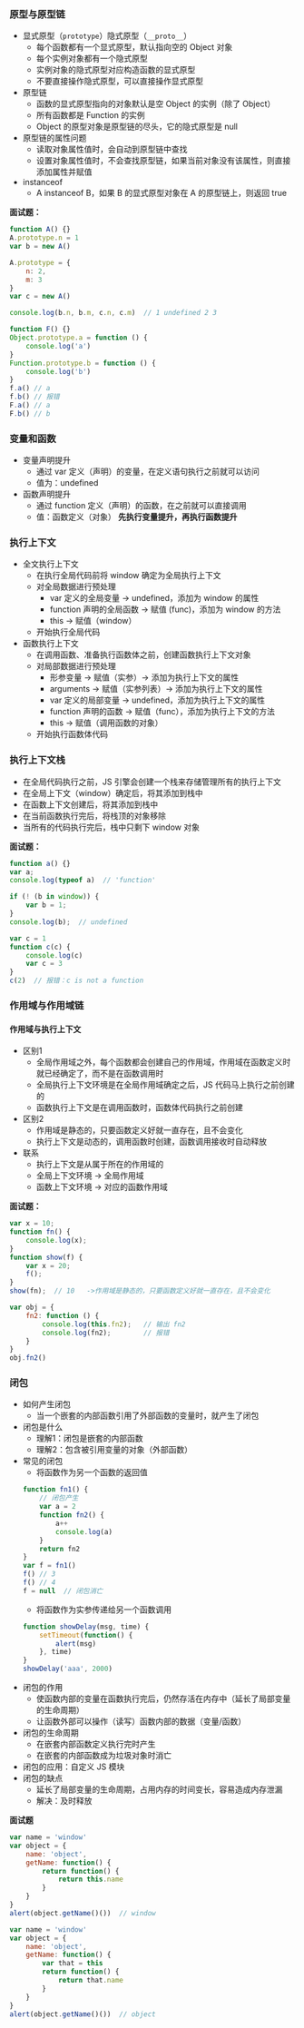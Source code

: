 ### 原型与原型链
- 显式原型（`prototype`）隐式原型（`__proto__`）
    - 每个函数都有一个显式原型，默认指向空的 Object 对象
    - 每个实例对象都有一个隐式原型
    - 实例对象的隐式原型对应构造函数的显式原型
    - 不要直接操作隐式原型，可以直接操作显式原型
- 原型链
    - 函数的显式原型指向的对象默认是空 Object 的实例（除了 Object）
    - 所有函数都是 Function 的实例
    - Object 的原型对象是原型链的尽头，它的隐式原型是 null
- 原型链的属性问题
    - 读取对象属性值时，会自动到原型链中查找
    - 设置对象属性值时，不会查找原型链，如果当前对象没有该属性，则直接添加属性并赋值
- instanceof
    - A instanceof B，如果 B 的显式原型对象在 A 的原型链上，则返回 true

__面试题：__

```JavaScript
function A() {}
A.prototype.n = 1
var b = new A()

A.prototype = {
    n: 2,
    m: 3
}
var c = new A()

console.log(b.n, b.m, c.n, c.m)  // 1 undefined 2 3
```

```JavaScript
function F() {}
Object.prototype.a = function () {
    console.log('a')
}
Function.prototype.b = function () {
    console.log('b')
}
f.a() // a
f.b() // 报错
F.a() // a
F.b() // b
```


### 变量和函数
- 变量声明提升
    - 通过 var 定义（声明）的变量，在定义语句执行之前就可以访问
    - 值为：undefined
- 函数声明提升
    - 通过 function 定义（声明）的函数，在之前就可以直接调用
    - 值：函数定义（对象）
__先执行变量提升，再执行函数提升__

### 执行上下文
- 全文执行上下文
    - 在执行全局代码前将 window 确定为全局执行上下文
    - 对全局数据进行预处理
        - var 定义的全局变量 -> undefined，添加为 window 的属性
        - function 声明的全局函数 -> 赋值 (func)，添加为 window 的方法
        - this -> 赋值（window）
    - 开始执行全局代码
- 函数执行上下文
    - 在调用函数、准备执行函数体之前，创建函数执行上下文对象
    - 对局部数据进行预处理
        - 形参变量 -> 赋值（实参）-> 添加为执行上下文的属性
        - arguments -> 赋值（实参列表）-> 添加为执行上下文的属性
        - var 定义的局部变量 -> undefined，添加为执行上下文的属性
        - function 声明的函数 -> 赋值（func），添加为执行上下文的方法
        - this -> 赋值（调用函数的对象）
    - 开始执行函数体代码

### 执行上下文栈
- 在全局代码执行之前，JS 引擎会创建一个栈来存储管理所有的执行上下文
- 在全局上下文（window）确定后，将其添加到栈中
- 在函数上下文创建后，将其添加到栈中
- 在当前函数执行完后，将栈顶的对象移除
- 当所有的代码执行完后，栈中只剩下 window 对象

__面试题：__
```JavaScript
function a() {}
var a;
console.log(typeof a)  // 'function'
```

```JavaScript
if (! (b in window)) {
    var b = 1;
}
console.log(b);  // undefined
```

```JavaScript
var c = 1
function c(c) {
    console.log(c)
    var c = 3
}
c(2)  // 报错：c is not a function
```

### 作用域与作用域链
#### 作用域与执行上下文
- 区别1
    - 全局作用域之外，每个函数都会创建自己的作用域，作用域在函数定义时就已经确定了，而不是在函数调用时
    - 全局执行上下文环境是在全局作用域确定之后，JS 代码马上执行之前创建的
    - 函数执行上下文是在调用函数时，函数体代码执行之前创建
- 区别2
    - 作用域是静态的，只要函数定义好就一直存在，且不会变化
    - 执行上下文是动态的，调用函数时创建，函数调用接收时自动释放
- 联系
    - 执行上下文是从属于所在的作用域的
    - 全局上下文环境 -> 全局作用域
    - 函数上下文环境 -> 对应的函数作用域

__面试题：__
```JavaScript
var x = 10;
function fn() {
    console.log(x);
}
function show(f) {
    var x = 20;
    f();
}
show(fn);  // 10   ->作用域是静态的，只要函数定义好就一直存在，且不会变化
```
```JavaScript
var obj = {
    fn2: function () {
        console.log(this.fn2);   // 输出 fn2
        console.log(fn2);        // 报错
    }
}
obj.fn2()
```

### 闭包
- 如何产生闭包
    - 当一个嵌套的内部函数引用了外部函数的变量时，就产生了闭包
- 闭包是什么
    - 理解1：闭包是嵌套的内部函数
    - 理解2：包含被引用变量的对象（外部函数）
- 常见的闭包
    - 将函数作为另一个函数的返回值
    ```JavaScript
    function fn1() {
        // 闭包产生
        var a = 2
        function fn2() {
            a++
            console.log(a)
        }
        return fn2
    }
    var f = fn1()
    f() // 3
    f() // 4
    f = null  // 闭包消亡
    ```
    - 将函数作为实参传递给另一个函数调用
    ```JavaScript
    function showDelay(msg, time) {
        setTimeout(function() {
            alert(msg)
        }, time)
    }
    showDelay('aaa', 2000)
    ```
- 闭包的作用
    - 使函数内部的变量在函数执行完后，仍然存活在内存中（延长了局部变量的生命周期）
    - 让函数外部可以操作（读写）函数内部的数据（变量/函数）
- 闭包的生命周期
    - 在嵌套内部函数定义执行完时产生
    - 在嵌套的内部函数成为垃圾对象时消亡
- 闭包的应用：自定义 JS 模块
- 闭包的缺点
    - 延长了局部变量的生命周期，占用内存的时间变长，容易造成内存泄漏
    - 解决：及时释放

__面试题__
```JavaScript
var name = 'window'
var object = {
    name: 'object',
    getName: function() {
        return function() {
            return this.name
        }
    }
}
alert(object.getName()())  // window
```
```JavaScript
var name = 'window'
var object = {
    name: 'object',
    getName: function() {
        var that = this
        return function() {
            return that.name
        }
    }
}
alert(object.getName()())  // object
```
